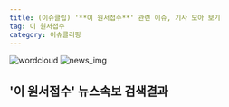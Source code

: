 ```yaml
---
title: (이슈클립) '**이 원서접수**' 관련 이슈, 기사 모아 보기
tag: 이 원서접수
category: 이슈클리핑
---
```

![wordcloud](https://s3.ap-northeast-2.amazonaws.com/lyrics101-wordcloud/2018-09-12-1536703357.png)
![news_img](https://user-images.githubusercontent.com/42597476/44507050-1206f400-a6e4-11e8-8d98-7ffbfebb353f.png)
## **'**이 원서접수**'** 뉴스속보 검색결과

